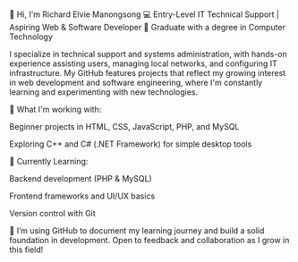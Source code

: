 👋 Hi, I'm Richard Elvie Manongsong
💻 Entry-Level IT Technical Support | Aspiring Web & Software Developer
📍 Graduate with a degree in Computer Technology

I specialize in technical support and systems administration, with hands-on experience assisting users, managing local networks, and configuring IT infrastructure. My GitHub features projects that reflect my growing interest in web development and software engineering, where I'm constantly learning and experimenting with new technologies.

🔧 What I'm working with:

Beginner projects in HTML, CSS, JavaScript, PHP, and MySQL

Exploring C++ and C# (.NET Framework) for simple desktop tools

🌱 Currently Learning:

Backend development (PHP & MySQL)

Frontend frameworks and UI/UX basics

Version control with Git

📌 I’m using GitHub to document my learning journey and build a solid foundation in development. Open to feedback and collaboration as I grow in this field!

<!---
remanongsong/remanongsong is a ✨ special ✨ repository because its `README.md` (this file) appears on your GitHub profile.
You can click the Preview link to take a look at your changes.
--->
